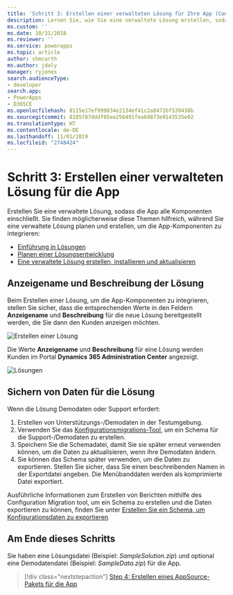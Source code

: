 ```yaml
---
title: 'Schritt 3: Erstellen einer verwalteten Lösung für Ihre App (Common Data Service) | Microsoft-Dokumentation'
description: Lernen Sie, wie Sie eine verwaltete Lösung erstellen, sodass die App alle Komponenten einschließt. Dies ist für das Veröffentlichen einer serverseitigen Synchronisierung Appsource erforderlich.
ms.custom: ''
ms.date: 10/31/2018
ms.reviewer: ''
ms.service: powerapps
ms.topic: article
author: shmcarth
ms.author: jdaly
manager: ryjones
search.audienceType:
- developer
search.app:
- PowerApps
- D365CE
ms.openlocfilehash: 8115e17ef999834e2134ef41c2a8472bf539438b
ms.sourcegitcommit: 8185f87dddf05ee256491feab9873e9143535e02
ms.translationtype: HT
ms.contentlocale: de-DE
ms.lasthandoff: 11/01/2019
ms.locfileid: "2748424"
---
```

# <a name="step-3-create-a-managed-solution-for-your-app"></a>Schritt 3: Erstellen einer verwalteten Lösung für die App

Erstellen Sie eine verwaltete Lösung, sodass die App alle Komponenten einschließt. Sie finden möglicherweise diese Themen hilfreich, während Sie eine verwaltete Lösung planen und erstellen, um die App-Komponenten zu integrieren:
- [Einführung in Lösungen](introduction-solutions.md)
- [Planen einer Lösungsentwicklung](/dynamics365/customer-engagement/developer/plan-solution-development) 
- [Eine verwaltete Lösung erstellen, installieren und aktualisieren](create-install-update-managed-solution.md)

## <a name="display-name-and-description-of-your-solution"></a>Anzeigename und Beschreibung der Lösung

Beim Erstellen einer Lösung, um die App-Komponenten zu integrieren, stellen Sie sicher, dass die entsprechenden Werte in den Feldern **Anzeigename** und **Beschreibung** für die neue Lösung bereitgestellt werden, die Sie dann den Kunden anzeigen möchten.

![Erstellen einer Lösung](media/appsource-new-solution.png)

Die Werte **Anzeigename** und **Beschreibung** für eine Lösung werden Kunden im Portal **Dynamics 365 Administration Center** angezeigt.

![Lösungen](media/appsource-solution-names.png)

## <a name="supporting-data-for-your-solution"></a>Sichern von Daten für die Lösung

Wenn die Lösung Demodaten oder Support erfordert:
1. Erstellen von Unterstützungs-/Demodaten in der Testumgebung.
2. Verwenden Sie das [Konfigurationsmigrations-Tool](/dynamics365/customer-engagement/admin/manage-configuration-data), um ein Schema für die Support-/Demodaten zu erstellen. 
3. Speichern Sie die Schemadatei, damit Sie sie später erneut verwenden können, um die Daten zu aktualisieren, wenn Ihre Demodaten ändern.
4. Sie können das Schema später verwenden, um die Daten zu exportieren. Stellen Sie sicher, dass Sie einen beschreibenden Namen in der Exportdatei angeben. Die Menübanddaten werden als komprimierte Datei exportiert.

Ausführliche Informationen zum Erstellen von Berichten mithilfe des Configuration Migration tool, um ein Schema zu erstellen und die Daten exportieren zu können, finden Sie unter [Erstellen Sie ein Schema, um Konfigurationsdaten zu exportieren](/dynamics365/customer-engagement/admin/create-schema-export-configuration-data)

## <a name="at-the-end-of-this-step"></a>Am Ende dieses Schritts

Sie haben eine Lösungsdatei (Beispiel: *SampleSolution.zip*) und optional eine Demodatendatei (Beispiel: *SampleData.zip*) für die App.


> [!div class="nextstepaction"]
> [Step 4: Erstellen eines AppSource-Pakets für die App](create-package-app-appsource.md) 
  